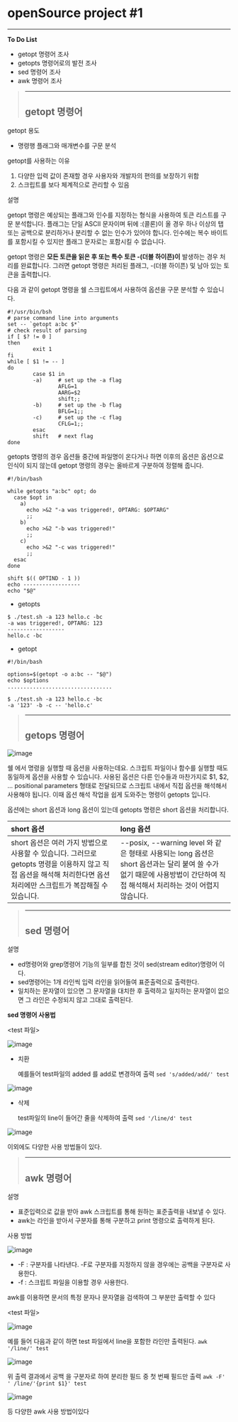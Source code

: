 # openSource project #1
*** 
**To Do List**

* getopt 명령어 조사
* getopts 명령어로의 발전 조사
* sed 명령어 조사
* awk 명령어 조사


>  ------------
>  getopt 명령어
>  ------------

getopt 용도
  * 명령행 플래그와 매개변수를 구문 분석

getopt를 사용하는 이유

1) 다양한 입력 값이 존재할 경우 사용자와 개발자의 편의를 보장하기 위함
2) 스크립트를 보다 체계적으로 관리할 수 있음

설명 

getopt 명령은 예상되는 플래그와 인수를 지정하는 형식을 사용하여 토큰 리스트를 구문 분석합니다. 플래그는 단일 ASCII 문자이며 뒤에 :(콜론)이 올 경우 하나 이상의 탭 또는 공백으로 분리하거나 분리할 수 없는 인수가 있어야 합니다. 인수에는 복수 바이트를 포함시킬 수 있지만 플래그 문자로는 포함시킬 수 없습니다.

getopt 명령은 **모든 토큰을 읽은 후 또는 특수 토큰 -(더블 하이픈)이** 발생하는 경우 처리를 완료합니다. 그러면 getopt 명령은 처리된 플래그, -(더블 하이픈) 및 남아 있는 토큰을 출력합니다.

다음 과 같이 getopt 명령을 쉘 스크립트에서 사용하여 옵션을 구문 분석할 수 있습니다.

```
#!/usr/bin/bsh
# parse command line into arguments
set -- `getopt a:bc $*`
# check result of parsing
if [ $? != 0 ]
then
        exit 1
fi
while [ $1 != -- ]
do
        case $1 in
        -a)     # set up the -a flag
                AFLG=1
                AARG=$2
                shift;;
        -b)     # set up the -b flag
                BFLG=1;;
        -c)     # set up the -c flag
                CFLG=1;;
        esac
        shift   # next flag
done
```

getopts 명령의 경우 옵션들 중간에 파일명이 온다거나 하면 이후의 옵션은 옵션으로 인식이 되지 않는데 getopt 명령의 경우는 올바르게 구분하여 정렬해 줍니다.

```
#!/bin/bash

while getopts "a:bc" opt; do
  case $opt in
    a)
      echo >&2 "-a was triggered!, OPTARG: $OPTARG"
      ;;
    b)
      echo >&2 "-b was triggered!"
      ;;
    c)
      echo >&2 "-c was triggered!"
      ;;
  esac
done

shift $(( OPTIND - 1 ))
echo ------------------
echo "$@"
```
* getopts

```
$ ./test.sh -a 123 hello.c -bc
-a was triggered!, OPTARG: 123
------------------
hello.c -bc
```
* getopt
```
#!/bin/bash

options=$(getopt -o a:bc -- "$@")
echo $options
.................................

$ ./test.sh -a 123 hello.c -bc
-a '123' -b -c -- 'hello.c'
```

>  ------------
>  getops 명령어
>  ------------

![image](https://user-images.githubusercontent.com/94778069/142756507-03b390a8-2009-4134-a8b0-3eb744bbb895.png)

쉘 에서 명령을 실행할 때 옵션을 사용하는데요. 스크립트 파일이나 함수를 실행할 때도 동일하게 옵션을 사용할 수 있습니다. 사용된 옵션은 다른 인수들과 마찬가지로 $1, $2, ... positional parameters 형태로 전달되므로 스크립트 내에서 직접 옵션을 해석해서 사용해야 됩니다. 이때 옵션 해석 작업을 쉽게 도와주는 명령이 getopts 입니다.

옵션에는 short 옵션과 long 옵션이 있는데 getopts 명령은 short 옵션을 처리합니다.

|short 옵션|long 옵션|
|:---|:---|
|short 옵션은 여러 가지 방법으로 사용할 수 있습니다. 그러므로 getopts 명령을 이용하지 않고 직접 옵션을 해석해 처리한다면 옵션 처리에만 스크립트가 복잡해질 수 있습니다.|--posix, --warning level 와 같은 형태로 사용되는 long 옵션은 short 옵션과는 달리 붙여 쓸 수가 없기 때문에 사용방법이 간단하여 직접 해석해서 처리하는 것이 어렵지 않습니다.|

> ------------ 
> sed 명령어
> ------------ 

설명 

* ed명령어와 grep명령어 기능의 일부를 합친 것이 sed(stream editor)명령어 이다.
* sed명령어는 1개 라인씩 입력 라인을 읽어들여 표준출력으로 출력한다.
* 일치하는 문자열이 있으면 그 문자열을 대치한 후 출력하고 일치하는 문자열이 없으면 그 라인은 수정되지 않고 그대로 출력된다.

**sed 명령어 사용법**

<test 파일>

![image](https://user-images.githubusercontent.com/94778069/142757268-d8c13ce7-de5c-45f1-acb0-1731a4463619.png)


 * 치환 
    
    
    예를들어 test파일의 added 를 add로 변경하여 출력 
    `sed 's/added/add/' test`

 ![image](https://user-images.githubusercontent.com/94778069/142757295-50f87229-2df3-472f-b673-245cee09c2be.png)
 
 * 삭제

    test파일의 line이 들어간 줄을 삭제하여 출력 
    `sed '/line/d' test`
    
![image](https://user-images.githubusercontent.com/94778069/142757410-5d639956-9bd0-4a0f-b247-16a86b1876cc.png)

이외에도 다양한 사용 방법들이 있다.


>  ------------
>  awk 명령어
>  ------------

설명

* 표준입력으로 값을 받아 awk 스크립트를 통해 원하는 표준출력을 내보낼 수 있다.
* awk는 라인을 받아서 구분자를 통해 구분하고 print 명령으로 출력하게 된다.


사용 방법

![image](https://user-images.githubusercontent.com/94778069/142757599-94dfbd2a-fc25-456e-8e68-9d23917e18ef.png)

* -F : 구분자를 나타낸다. -F로 구분자를 지정하지 않을 경우에는 공백을 구분자로 사용한다.
* -f : 스크립트 파일을 이용할 경우 사용한다.

awk를 이용하면 문서의 특정 문자나 문자열을 검색하여 그 부분만 출력할 수 있다

<test 파일>

![image](https://user-images.githubusercontent.com/94778069/142757268-d8c13ce7-de5c-45f1-acb0-1731a4463619.png)


예를 들어 다음과 같이 하면 test 파일에서 line을 포함한 라인만 출력된다. `awk '/line/' test`

![image](https://user-images.githubusercontent.com/94778069/142758383-fe076ea6-54b4-461b-a847-36fec0ec3da9.png)



위 출력 결과에서 공백 을 구분자로 하여 분리한 필드 중 첫 번째 필드만 출력 `awk -F' ' /line/'{print $1}' test`

![image](https://user-images.githubusercontent.com/94778069/142758610-229515b3-d98b-4dda-8ee2-72209e64636b.png)

등 다양한  awk 사용 방법이있다

